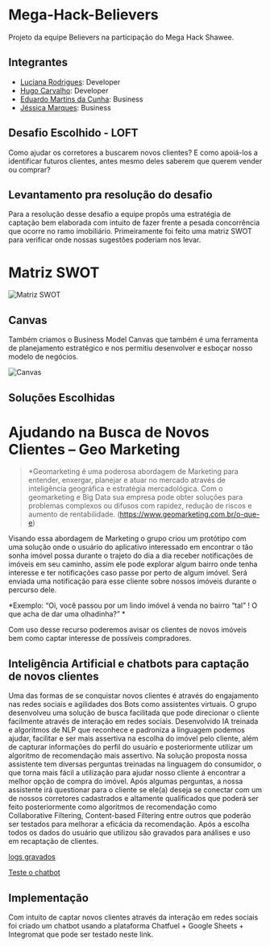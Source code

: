 # Mega-Hack-Believers
Projeto da equipe Believers na participação do Mega Hack Shawee.

## Integrantes
- [Luciana Rodrigues](https://www.linkedin.com/in/luciana-rodrigues-a8451aa3/): Developer
- [Hugo Carvalho](https://www.linkedin.com/in/hcdias): Developer
- [Eduardo Martins da Cunha](https://www.linkedin.com/in/engeduardocunha/): Business
- [Jéssica Marques](https://www.linkedin.com/in/jessica-marques-88b33b69/): Business

## Desafio Escolhido - LOFT
Como ajudar os corretores a buscarem novos clientes? E como apoiá-los a identificar futuros clientes, antes mesmo deles saberem que querem vender ou comprar?

## Levantamento pra resolução do desafio
Para a resolução desse desafio a equipe propôs uma estratégia de captação bem elaborada com intuito de fazer frente a pesada concorrência que ocorre no ramo imobiliário. Primeiramente foi feito uma matriz SWOT para verificar onde nossas sugestões poderiam nos levar.

# Matriz SWOT
![Matriz SWOT](https://github.com/believersmegahack/Mega-Hack-Believers/blob/master/swot.png)

## Canvas
Também criamos o Business Model Canvas que também é uma ferramenta de planejamento estratégico e nos permitiu desenvolver e esboçar nosso modelo de negócios.

![Canvas](https://github.com/believersmegahack/Mega-Hack-Believers/blob/master/canvas.png)

## Soluções Escolhidas

# Ajudando na Busca de Novos Clientes – Geo Marketing
>*Geomarketing é uma poderosa abordagem de Marketing para entender, enxergar, planejar e atuar no mercado através de inteligência geográfica e estratégia mercadológica. Com o geomarketing e Big Data sua empresa pode obter soluções para problemas complexos ou difusos com rapidez, redução de riscos e aumento de rentabilidade. (https://www.geomarketing.com.br/o-que-e)

Visando essa abordagem de Marketing o grupo criou um protótipo com uma solução onde o usuário do aplicativo interessado em encontrar o tão sonha imóvel possa durante o trajeto do dia a dia receber notificações de imóveis em seu caminho, assim ele pode explorar algum bairro onde tenha interesse e ter notificações caso passe por perto de algum imóvel.
Será enviada uma notificação para esse cliente sobre nossos imóveis durante o percurso dele.

*Exemplo: “Oi, você passou por um lindo imóvel á venda no bairro “tal” ! 
O que acha de dar uma olhadinha?” *

Com uso desse recurso poderemos avisar os clientes de novos imóveis bem como captar interesse de possíveis compradores.

## Inteligência Artificial e chatbots para captação de novos clientes

Uma das formas de se conquistar novos clientes é através do engajamento nas redes sociais e agilidades dos Bots como assistentes virtuais.
O grupo desenvolveu uma solução de busca facilitada que pode direcionar o cliente facilmente através de interação em redes sociais.
Desenvolvido IA treinada e algoritmos de NLP que reconhece e padroniza a linguagem podemos ajudar, facilitar e ser mais assertiva na escolha do imóvel pelo cliente, além de capturar informações do perfil do usuário e posteriormente utilizar um algoritmo de recomendação mais assertivo.
Na solução proposta nossa assistente tem diversas perguntas treinadas na linguagem do consumidor, o que torna mais fácil a utilização para ajudar nosso cliente á encontrar a melhor opção de compra do imóvel.
Após algumas perguntas, a nossa assistente irá questionar para o cliente se ele(a) deseja se conectar com um de nossos corretores cadastrados e altamente qualificados que poderá ser feito posteriormente como algoritmos de recomendação como Collaborative Filtering, Content-based Filtering entre outros que poderão ser testados para melhorar a eficácia da recomendação.
Após a escolha todos os dados do usuário que utilizou são gravados para análises e uso em recaptação de clientes.

[logs gravados](https://github.com/believersmegahack/Mega-Hack-Believers/blob/master/logs.png)


[Teste o chatbot](http://m.me/102730937979971)

## Implementação
Com intuito de captar novos clientes através da interação em redes sociais foi criado um chatbot usando a plataforma Chatfuel + Google Sheets + Integromat que pode ser testado neste link. 
